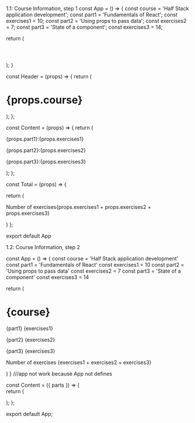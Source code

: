 1.1: Course Information, step 1
const App = () => {
  const course = 'Half Stack application development';
  const part1 = 'Fundamentals of React';
  const exercises1 = 10;
  const part2 = 'Using props to pass data';
  const exercises2 = 7;
  const part3 = 'State of a component';
  const exercises3 = 14;


return (
  <div> 
    <Header course={course} />
    <Content 
    part1={part1} 
    part2={part2} 
    part3={part3} 
    exercises1={exercises1} 
    exercises2={exercises2} 
    exercises3={exercises3} />
    <Total  
    exercises1={exercises1} 
    exercises2={exercises2}
    exercises3={exercises3} /> 
  </div>  
  );
}

const Header = (props) => {
  return (
    <div>
      <h1> {props.course}</h1>
    </div>
  );
};

const Content = (props) => {
  return (
    <div>
<p>
        {props.part1}:{props.exercises1}
      </p>
      <p>
        {props.part2}:{props.exercises2}
      </p>
      <p>
        {props.part3}:{props.exercises3}
      </p>
      </div>
);
};


const Total = (props) => {
 
  return (
    <div>
      <p>Number of exercises{props.exercises1 + props.exercises2 + props.exercises3}</p>
    </div>
  )
};




export default App







1.2: Course Information, step 2

const App = () => {
  const course = 'Half Stack application development'
  const part1 = 'Fundamentals of React'
  const exercises1 = 10
  const part2 = 'Using props to pass data'
  const exercises2 = 7
  const part3 = 'State of a component'
  const exercises3 = 14

  return (
    <div>
      <h1>{course}</h1>
      <p>
        {part1} {exercises1}
      </p>
      <p>
        {part2} {exercises2}
      </p>
      <p>
        {part3} {exercises3}
      </p>
      <p>Number of exercises {exercises1 + exercises2 + exercises3}</p>
    </div>
  )
}   ///app not work because App not defines





const Content = ({ parts }) => {			
  return (			
  <div>			
  <Part name={parts[0].name} exercise={parts[0].exercise} />			
  <Part name={parts[1].name} exercise={parts[1].exercise} />			
  <Part name={parts[2].name} exercise={parts[2].exercise} />			
  </div>			
  );			
  };						
				
export default App;		
